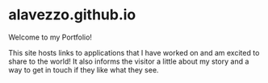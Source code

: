 # alavezzo.github.io

Welcome to my Portfolio!

This site hosts links to applications that I have worked on and am excited to share to the world! It also informs the visitor a little about my story and a way to get in touch if they like what they see.
